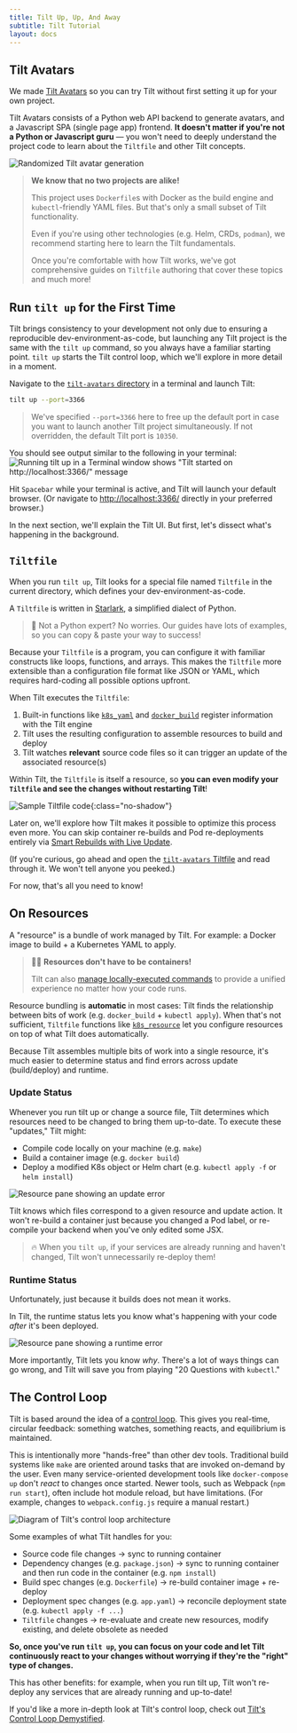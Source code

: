 ```yaml
---
title: Tilt Up, Up, And Away
subtitle: Tilt Tutorial
layout: docs
---
```

## Tilt Avatars
We made [Tilt Avatars][repo-tilt-avatars] so you can try Tilt without first setting it up for your own project.

Tilt Avatars consists of a Python web API backend to generate avatars, and a Javascript SPA (single page app) frontend.
**It doesn't matter if you're not a Python or Javascript guru** — you won't need to deeply understand the project code to learn about the `Tiltfile` and other Tilt concepts.

![Randomized Tilt avatar generation](/assets/docimg/tutorial/tilt-avatars.gif)

> **We know that no two projects are alike!**
>
> This project uses `Dockerfile`s with Docker as the build engine and `kubectl`-friendly YAML files.
> But that's only a small subset of Tilt functionality.
>
> Even if you're using other technologies (e.g. Helm, CRDs, `podman`), we recommend starting here to learn the Tilt fundamentals.
>
> Once you're comfortable with how Tilt works, we've got comprehensive guides on `Tiltfile` authoring that cover these topics and much more!

## Run `tilt up` for the First Time
Tilt brings consistency to your development not only due to ensuring a reproducible dev-environment-as-code, but launching any Tilt project is the same with the `tilt up` command, so you always have a familiar starting point.
`tilt up` starts the Tilt control loop, which we'll explore in more detail in a moment.

Navigate to the [`tilt-avatars` directory][tutorial-prerequisites-sample-project] in a terminal and launch Tilt:
```bash
tilt up --port=3366
```

> We've specified `--port=3366` here to free up the default port in case you want to launch another Tilt project simultaneously.
> If not overridden, the default Tilt port is `10350`.

You should see output similar to the following in your terminal:
![Running tilt up in a Terminal window shows "Tilt started on http://localhost:3366/" message](/assets/docimg/tutorial/tilt-up-cli.gif)

Hit `Spacebar` while your terminal is active, and Tilt will launch your default browser.
(Or navigate to [http://localhost:3366/]() directly in your preferred browser.)

In the next section, we'll explain the Tilt UI. But first, let's dissect what's happening in the background.
<!-- TODO(milas): this would be a great place for a cheeky graphic about how we're stalling while the builds happen -->

## `Tiltfile`
When you run `tilt up`, Tilt looks for a special file named `Tiltfile` in the current directory, which defines your dev-environment-as-code.

A `Tiltfile` is written in [Starlark][starlark], a simplified dialect of Python.

> 🐍 Not a Python expert? No worries. Our guides have lots of examples, so you can copy & paste your way to success!

Because your `Tiltfile` is a program, you can configure it with familiar constructs like loops, functions, and arrays.
This makes the `Tiltfile` more extensible than a configuration file format like JSON or YAML, which requires hard-coding all possible options upfront.

When Tilt executes the `Tiltfile`:
 1. Built-in functions like [`k8s_yaml`][api-k8s_yaml] and [`docker_build`][api-docker_build] register information with the Tilt engine
 2. Tilt uses the resulting configuration to assemble resources to build and deploy
 3. Tilt watches **relevant** source code files so it can trigger an update of the associated resource(s) 

Within Tilt, the `Tiltfile` is itself a resource, so **you can even modify your `Tiltfile` and see the changes without restarting Tilt**!

![Sample Tiltfile code](/assets/docimg/tutorial/tiltfile.png){:class="no-shadow"}

Later on, we'll explore how Tilt makes it possible to optimize this process even more.
You can skip container re-builds and Pod re-deployments entirely via [Smart Rebuilds with Live Update][tutorial-live-update].

(If you're curious, go ahead and open the [`tilt-avatars` Tiltfile][repo-tilt-avatars-tiltfile] and read through it.
We won't tell anyone you peeked.)

For now, that's all you need to know!
<!-- TODO(milas): snarky graphic about how that ^^^ was a galaxy brain info dump? -->

## On Resources
A "resource" is a bundle of work managed by Tilt. For example: a Docker image to build + a Kubernetes YAML to apply.

> 😶‍🌫️ **Resources don't have to be containers!**
>
> Tilt can also [manage locally-executed commands][local-resource] to provide a unified experience no matter how your code runs.  

Resource bundling is **automatic** in most cases: Tilt finds the relationship between bits of work (e.g. `docker_build` + `kubectl apply`).
When that's not sufficient, `Tiltfile` functions like [`k8s_resource`][api-k8s_resource] let you configure resources on top of what Tilt does automatically.

Because Tilt assembles multiple bits of work into a single resource, it's much easier to determine status and find errors across update (build/deploy) and runtime.

### Update Status
Whenever you run tilt up or change a source file, Tilt determines which resources need to be changed to bring them up-to-date.
To execute these "updates," Tilt might:
 * Compile code locally on your machine (e.g. `make`)
 * Build a container image (e.g. `docker build`)
 * Deploy a modified K8s object or Helm chart (e.g. `kubectl apply -f` or `helm install`)

![Resource pane showing an update error](/assets/docimg/tutorial/update-status.png)

Tilt knows which files correspond to a given resource and update action.
It won't re-build a container just because you changed a Pod label, or re-compile your backend when you've only edited some JSX.

> 🔥️ When you `tilt up`, if your services are already running and haven't changed, Tilt won't unnecessarily re-deploy them!

### Runtime Status
Unfortunately, just because it builds does not mean it works.

In Tilt, the runtime status lets you know what's happening with your code _after_ it's been deployed.

![Resource pane showing a runtime error](/assets/docimg/tutorial/runtime-status.png)

More importantly, Tilt lets you know _why_.
There's a lot of ways things can go wrong, and Tilt will save you from playing "20 Questions with `kubectl`."

## The Control Loop
Tilt is based around the idea of a [control loop][control-loop].
This gives you real-time, circular feedback: something watches, something reacts, and equilibrium is maintained.

This is intentionally more "hands-free" than other dev tools.
Traditional build systems like `make` are oriented around tasks that are invoked on-demand by the user.
Even many service-oriented development tools like `docker-compose up` don't _react_ to changes once started.
Newer tools, such as Webpack (`npm run start`), often include hot module reload, but have limitations.
(For example, changes to `webpack.config.js` require a manual restart.)

![Diagram of Tilt's control loop architecture](/assets/img/controlloop/06.jpg)

Some examples of what Tilt handles for you:
 * Source code file changes → sync to running container
 * Dependency changes (e.g. `package.json`) → sync to running container and then run code in the container (e.g. `npm install`)
 * Build spec changes (e.g. `Dockerfile`) → re-build container image + re-deploy
 * Deployment spec changes (e.g. `app.yaml`) → reconcile deployment state (e.g. `kubectl apply -f ...`)
 * `Tiltfile` changes → re-evaluate and create new resources, modify existing, and delete obsolete as needed

**So, once you've run `tilt up`, you can focus on your code and let Tilt continuously react to your changes without worrying if they're the "right" type of changes.**

This has other benefits: for example, when you run tilt up, Tilt won't re-deploy any services that are already running and up-to-date!

If you'd like a more in-depth look at Tilt's control loop, check out [Tilt's Control Loop Demystified][control-loop].


[api-docker_build]: /api.html#api.docker_build
[api-k8s_resource]: /api.html#api.k8s_resource
[api-k8s_yaml]: /api.html#api.k8s_yaml
[control-loop]: /controlloop.html
[local-resource]: /local_resource.html
[repo-tilt-avatars]: https://github.com/tilt-dev/tilt-avatars
[repo-tilt-avatars-tiltfile]: https://github.com/tilt-dev/tilt-avatars/blob/main/Tiltfile
[starlark]: https://docs.bazel.build/versions/main/skylark/language.html
[tutorial-live-update]: ./5-live-update.html
[tutorial-prerequisites-sample-project]: ./1-prerequisites.html#clone-the-sample-project
